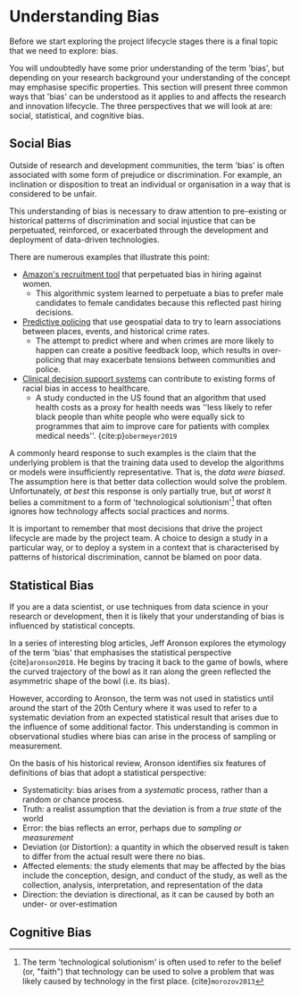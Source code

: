 # Understanding Bias

Before we start exploring the project lifecycle stages there is a final topic that we need to explore: bias.

You will undoubtedly have some prior understanding of the term 'bias', but depending on your research background your understanding of the concept may emphasise specific properties. This section will present three common ways that 'bias' can be understood as it applies to and affects the research and innovation lifecycle. The three perspectives that we will look at are: social, statistical, and cognitive bias.

## Social Bias

Outside of research and development communities, the term 'bias' is often associated with some form of prejudice or discrimination. For example, an inclination or disposition to treat an individual or organisation in a way that is considered to be unfair.

This understanding of bias is necessary to draw attention to pre-existing or historical patterns of discrimination and social injustice that can be perpetuated, reinforced, or exacerbated through the development and deployment of data-driven technologies.

There are numerous examples that illustrate this point:

* [Amazon's recruitment tool](https://www.reuters.com/article/us-amazon-com-jobs-automation-insight-idUSKCN1MK08G) that perpetuated bias in hiring against women.
  * This algorithmic system learned to perpetuate a bias to prefer male candidates to female candidates because this reflected past hiring decisions.
* [Predictive policing](https://www.technologyreview.com/2020/07/17/1005396/predictive-policing-algorithms-racist-dismantled-machine-learning-bias-criminal-justice/) that use geospatial data to try to learn associations between places, events, and historical crime rates.
  * The attempt to predict where and when crimes are more likely to happen can create a positive feedback loop, which results in over-policing that may exacerbate tensions between communities and police.
* [Clinical decision support systems](https://www.nature.com/articles/d41586-019-03228-6) can contribute to existing forms of racial bias in access to healthcare.
  * A study conducted in the US found that an algorithm that used health costs as a proxy for health needs was ''less likely to refer black people than white people who were equally sick to programmes that aim to improve care for patients with complex medical needs''. {cite:p}`obermeyer2019`

A commonly heard response to such examples is the claim that the underlying problem is that the training data used to develop the algorithms or models were insufficiently representative. That is, the *data were biased*. The assumption here is that better data collection would solve the problem. Unfortunately, *at best* this response is only partially true, but *at worst* it belies a commitment to a form of 'technological solutionism'[^solutionism] that often ignores how technology affects social practices and norms.

It is important to remember that most decisions that drive the project lifecycle are made by the project team. A choice to design a study in a particular way, or to deploy a system in a context that is characterised by patterns of historical discrimination, cannot be blamed on poor data.

[^solutionism]: The term 'technological solutionism' is often used to refer to the belief (or, "faith") that technology can be used to solve a problem that was likely caused by technology in the first place. {cite}`morozov2013`

## Statistical Bias

If you are a data scientist, or use techniques from data science in your research or development, then it is likely that your understanding of bias is influenced by statistical concepts.

In a series of interesting blog articles, Jeff Aronson explores the etymology of the term 'bias' that emphasises the statistical perspective {cite}`aronson2018`. He begins by tracing it back to the game of bowls, where the curved trajectory of the bowl as it ran along the green reflected the asymmetric shape of the bowl (i.e. its bias).

However, according to Aronson, the term was not used in statistics until around the start of the 20th Century where it was used to refer to a systematic deviation from an expected statistical result that arises due to the influence of some additional factor. This understanding is common in observational studies where bias can arise in the process of sampling or measurement.

On the basis of his historical review, Aronson identifies six features of definitions of bias that adopt a statistical perspective:

* Systematicity: bias arises from a *systematic* process, rather than a random or chance process.
* Truth: a realist assumption that the deviation is from a *true state* of the world
* Error: the bias reflects an error, perhaps due to *sampling or measurement*
* Deviation (or Distortion): a quantity in which the observed result is taken to differ from the actual result were there no bias.
* Affected elements: the study elements that may be affected by the bias include the conception, design, and conduct of the study, as well as the collection, analysis, interpretation, and representation of the data
* Direction: the deviation is directional, as it can be caused by both an under- or over-estimation



## Cognitive Bias
